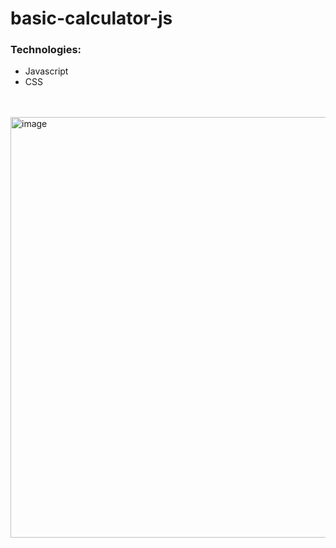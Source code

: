 # basic-calculator-js

### Technologies: 
- Javascript
- CSS


<br><br>
<img width="673" alt="image" src="https://user-images.githubusercontent.com/34902695/192195871-93319710-f035-4e64-8d36-b4bb1cccf00d.png">
